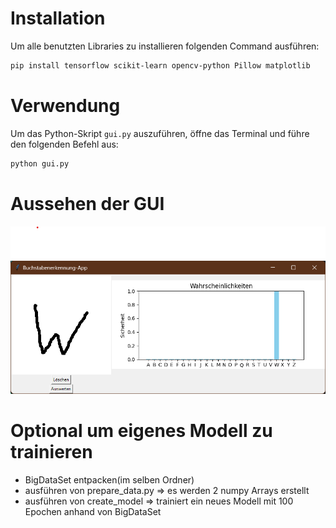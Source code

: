 # Installation

Um alle benutzten Libraries zu installieren folgenden Command ausführen:

```bash
pip install tensorflow scikit-learn opencv-python Pillow matplotlib
```

# Verwendung

Um das Python-Skript `gui.py` auszuführen, öffne das Terminal und führe den folgenden Befehl aus:

```bash
python gui.py
```

# Aussehen der GUI

![Aussehen-der-GUI](gui.png)

# Optional um eigenes Modell zu trainieren

- BigDataSet entpacken(im selben Ordner)
- ausführen von prepare_data.py => es werden 2 numpy Arrays erstellt
- ausführen von create_model => trainiert ein neues Modell mit 100 Epochen anhand von BigDataSet